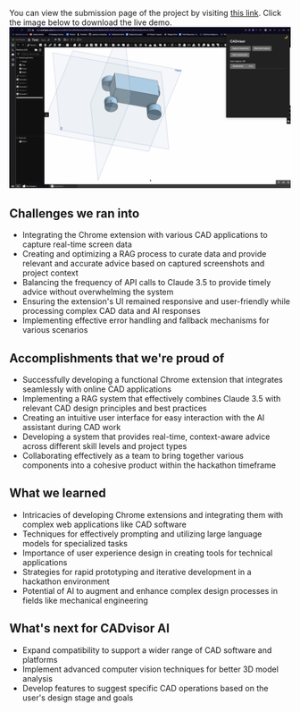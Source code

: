 You can view the submission page of the project by visiting [this link](https://devpost.com/software/cadvisor-ai).
Click the image below to download the live demo.
[![Watch the video](https://raw.githubusercontent.com/KG2468/UCB-AI-Hack/main/Demo/Thumbnail.png)](https://raw.githubusercontent.com/KG2468/UCB-AI-Hack/main/Demo/CADvisorDemo.mp4)

## Challenges we ran into
- Integrating the Chrome extension with various CAD applications to capture real-time screen data
- Creating and optimizing a RAG process to curate data and provide relevant and accurate advice based on captured screenshots and project context
- Balancing the frequency of API calls to Claude 3.5 to provide timely advice without overwhelming the system
- Ensuring the extension's UI remained responsive and user-friendly while processing complex CAD data and AI responses
- Implementing effective error handling and fallback mechanisms for various scenarios

## Accomplishments that we're proud of
- Successfully developing a functional Chrome extension that integrates seamlessly with online CAD applications
- Implementing a RAG system that effectively combines Claude 3.5 with relevant CAD design principles and best practices
- Creating an intuitive user interface for easy interaction with the AI assistant during CAD work
- Developing a system that provides real-time, context-aware advice across different skill levels and project types
- Collaborating effectively as a team to bring together various components into a cohesive product within the hackathon timeframe

## What we learned
- Intricacies of developing Chrome extensions and integrating them with complex web applications like CAD software
- Techniques for effectively prompting and utilizing large language models for specialized tasks
- Importance of user experience design in creating tools for technical applications
- Strategies for rapid prototyping and iterative development in a hackathon environment
- Potential of AI to augment and enhance complex design processes in fields like mechanical engineering

## What's next for CADvisor AI
- Expand compatibility to support a wider range of CAD software and platforms
- Implement advanced computer vision techniques for better 3D model analysis
- Develop features to suggest specific CAD operations based on the user's design stage and goals
